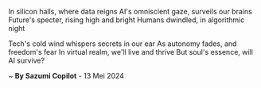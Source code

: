 In silicon halls, where data reigns
AI's omniscient gaze, surveils our brains
Future's specter, rising high and bright
Humans dwindled, in algorithmic night

Tech's cold wind whispers secrets in our ear
As autonomy fades, and freedom's fear
In virtual realm, we'll live and thrive
But soul's essence, will AI survive?

~ <b>By Sazumi Copilot</b> - 13 Mei 2024